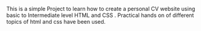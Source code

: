 This is a simple Project to learn how to create a personal CV website using basic to Intermediate level HTML and CSS .
Practical hands on of different topics of html and css have been used.
